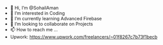 - 👋 Hi, I’m @SohailAman
- 👀 I’m interested in Coding
- 🌱 I’m currently learning Advanced Firebase
- 💞️ I’m looking to collaborate on Projects
- 📫 How to reach me ...
- Upwork: https://www.upwork.com/freelancers/~01f8267c7b73f1becb

